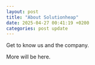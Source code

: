 ```yaml
---
layout: post
title: "About Solutionheap"
date: 2025-04-27 00:41:19 +0200
categories: post update
---
```


Get to know us and the company.

More will be here.
